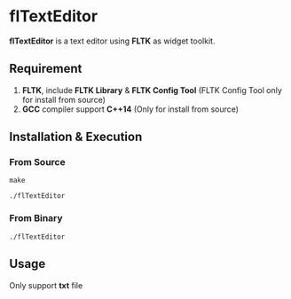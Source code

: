 # flTextEditor
**flTextEditor** is a text editor using **FLTK** as widget toolkit.
## Requirement
1. **FLTK**, include **FLTK Library** & **FLTK Config Tool** (FLTK Config Tool only for install from source)
2. **GCC** compiler support **C++14** (Only for install from source)

## Installation & Execution
### From Source
```shell
make
```
```shell
./flTextEditor
```

### From Binary
```shell
./flTextEditor
```

## Usage
Only support **txt** file
